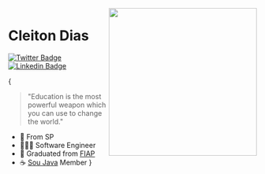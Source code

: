 <img align="right" width="300" height="300" src="https://user-images.githubusercontent.com/42544892/137599232-9a3697a3-e67c-4c84-9d5a-c48045cc4337.gif" />



# Cleiton Dias
[![Twitter Badge](https://img.shields.io/badge/-@cleiton_dsd-informational?style=flat-square&labelColor=informational&logo=twitter&logoColor=white&link=https://twitter.com/Cleiton_Dsd)](https://twitter.com/Cleiton_Dsd) 
[![Linkedin Badge](https://img.shields.io/badge/-Cleiton%20Dias-informational?style=flat-square&logo=Linkedin&logoColor=white&link=https://www.linkedin.com/in/diego-schell-fernandes/)](https://www.linkedin.com/in/cleitondsd/) 

{

> "Education is the most powerful weapon which you can use to change the world."


- 📍  From SP
- 👨🏽‍💻 Software Engineer
- 🏫 Graduated from [FIAP](https://www.fiap.com.br/)
- ☕ [Sou Java](https://www.meetup.com/pt-BR/SouJava) Member
}
